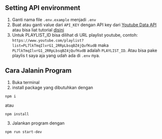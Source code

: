 ## Setting API environment
1. Ganti nama file `.env.example` menjadi `.env`
2. Buat atau ganti value dari `API_KEY` dengan API key dari [Youtube Data API](https://developers.google.com/youtube/v3/getting-started) atau bisa liat tutorial [disini](https://blog.hubspot.com/website/how-to-get-youtube-api-key)
3. Untuk PLAYLIST_ID bisa dilihat di URL playlist youtube, contoh: `https://www.youtube.com/playlist?list=PL7lkTmqIlvrG1_2RRpLbsqBZ4jQufKudB` maka `PL7lkTmqIlvrG1_2RRpLbsqBZ4jQufKudB` adalah `PLAYLIST_ID`. Atau bisa pake playlis  t saya aja yang udah ada di `.env` nya.

## Cara Jalanin Program
1. Buka terminal
2. install package yang dibutuhkan dengan 
  ```console
  npm i
  ``` 
  atau
  ```console 
  npm install
  ```
3. Jalankan program dengan 
```console 
npm run start-dev
```